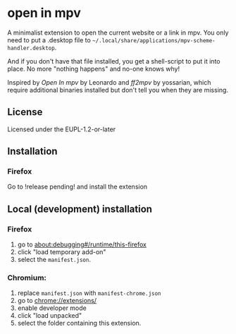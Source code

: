 # open in mpv

A minimalist extension to open the current website or a link in mpv.
You only need to put a .desktop file to `~/.local/share/applications/mpv-scheme-handler.desktop`.

And if you don't have that file installed, you get a shell-script to put it into place.
No more "nothing happens" and no-one knows why!

Inspired by _Open In mpv_ by Leonardo and _ff2mpv_ by yossarian, which require additional binaries installed but don't tell you when they are missing.

## License

Licensed under the EUPL-1.2-or-later

## Installation

### Firefox

Go to !release pending! and install the extension

## Local (development) installation

### Firefox

1. go to <about:debugging#/runtime/this-firefox>
2. click "load temporary add-on"
3. select the `manifest.json`.

### Chromium:

1. replace `manifest.json` with `manifest-chrome.json`
2. go to <chrome://extensions/>
3. enable developer mode
4. click "load unpacked"
5. select the folder containing this extension.
